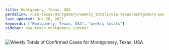 ```yaml
---
title: Montgomery, Texas, USA
permalink: /usa-texas-montgomery/weekly_totals/usa-texas-montgomery-weekly_totals.html
last_updated: Jul 26, 2021
keywords: ["Montgomery, Texas, USA", "weekly totals"]
sidebar: usa-texas-montgomery_sidebar
---
```


![Weekly Totals of Confirmed Cases for Montgomery, Texas, USA](/covid_tracker/images/graphs/usa-texas-montgomery-weekly_totals_graph.png)
